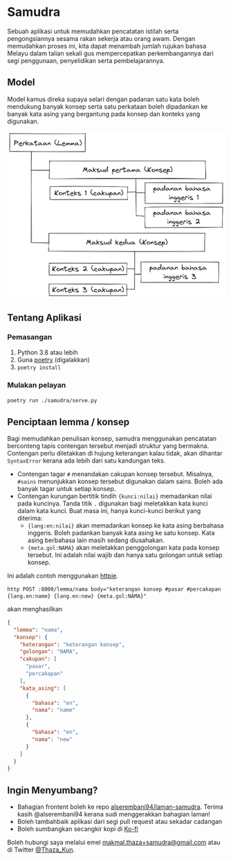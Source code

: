 # Samudra

Sebuah aplikasi untuk memudahkan pencatatan istilah serta pengongsiannya sesama rakan sekerja atau orang awam.
Dengan memudahkan proses ini, kita dapat menambah jumlah rujukan bahasa Melayu dalam talian sekali gus mempercepatkan
perkembangannya dari segi penggunaan, penyelidikan serta pembelajarannya.

## Model

Model kamus direka supaya selari dengan padanan satu kata boleh mendukung banyak konsep
serta satu perkataan boleh dipadankan ke banyak kata asing yang bergantung pada konsep dan konteks yang digunakan.

![](./docs/img/model-samudra.png)

## Tentang Aplikasi

### Pemasangan

1. Python 3.8 atau lebih
2. Guna [poetry](https://python-poetry.org/docs/) (digalakkan)
3. `poetry install`

### Mulakan pelayan

`poetry run ./samudra/serve.py`

## Penciptaan lemma / konsep

Bagi memudahkan penulisan konsep, samudra menggunakan pencatatan berconteng tapis contengan tersebut menjadi struktur
yang bermakna. Contengan perlu diletakkan di hujung keterangan kalau tidak, akan dihantar `SyntaxError` kerana ada lebih
dari satu kandungan teks.

- Contengan tagar `#` menandakan cakupan konsep tersebut. Misalnya, `#sains` menunjukkan konsep tersebut digunakan dalam
  sains. Boleh ada banyak tagar untuk setiap konsep.
- Contengan kurungan bertitik tindih `{kunci:nilai}` memadankan nilai pada kuncinya. Tanda titik `.` digunakan bagi
  meletakkan kata kunci dalam kata kunci. Buat masa ini, hanya kunci-kunci berikut yang diterima:
    - `{lang:en:nilai}` akan memadankan konsep ke kata asing berbahasa inggeris. Boleh padankan banyak kata asing ke
      satu konsep. Kata asing berbahasa lain masih sedang
      diusahakan.
    - `{meta.gol:NAMA}` akan meletakkan penggolongan kata pada konsep tersebut. Ini adalah nilai wajib dan hanya satu
      golongan untuk setiap konsep.

Ini adalah contoh menggunakan [httpie](www.httpie.io).

```shell
http POST :8000/lemma/nama body="keterangan konsep #pasar #percakapan {lang.en:name} {lang.en:new} {meta.gol:NAMA}"
```

akan menghasilkan

```json
{
  "lemma": "nama",
  "konsep": {
    "keterangan": "keterangan konsep",
    "golongan": "NAMA",
    "cakupan": [
      "pasar",
      "percakapan"
    ],
    "kata_asing": [
      {
        "bahasa": "en",
        "nama": "name"
      },
      {
        "bahasa": "en",
        "nama": "new"
      }
    ]
  }
}
```

## Ingin Menyumbang?

- Bahagian frontent boleh ke repo [alserembani94/laman-samudra](https://github.com/alserembani94/laman-samudra/).
  Terima kasih @alserembani94 kerana sudi menggerakkan bahagian laman!
- Boleh tambahbaik aplikasi dari segi pull request atau sekadar cadangan
- Boleh sumbangkan secangkir kopi di [Ko-fi](https://ko-fi.com/thaza_kun)

Boleh hubungi saya melalui emel [makmal.thaza+samudra@gmail.com](mailto:makmal.thaza+samudra@gmail.com) atau di
Twitter [@Thaza_Kun](www.twitter.com/Thaza_Kun).